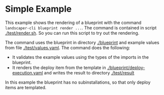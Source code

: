 # Simple Example

This example shows the rendering of a blueprint with the command `landscaper-cli blueprint render ...`.
The command is contained in script [./test/render.sh](./test/render.sh). So you can run this script to try out 
the rendering.

The command uses the blueprint in directory [./blueprint](./blueprint) and example values from 
file [./test/values.yaml](./test/values.yaml). The command does the following:

- It validates the example values using the types of the imports in the blueprint. 
- It renders the deploy item from the template in [./blueprint/deploy-execution.yaml](./blueprint/deploy-execution.yaml) 
and writes the result to directory [./test/result](./test/result)

In this example the blueprint has no subinstallations, so that only deploy items are templated.
